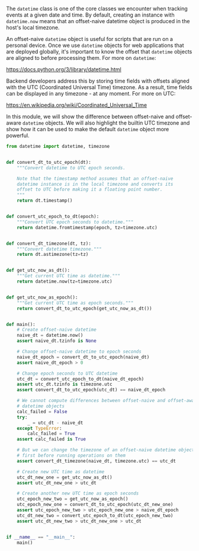 
The `datetime` class is one of the core classes we encounter when tracking
events at a given date and time. By default, creating an instance with
`datetime.now` means that an offset-naive datetime object is produced in
the host's local timezone.

An offset-naive `datetime` object is useful for scripts that are run on a
personal device. Once we use `datetime` objects for web applications that
are deployed globally, it's important to know the offset that `datetime`
objects are aligned to before processing them. For more on `datetime`:

https://docs.python.org/3/library/datetime.html

Backend developers address this by storing time fields with offsets aligned
with the UTC (Coordinated Universal Time) timezone. As a result, time fields
can be displayed in any timezone - at any moment. For more on UTC:

https://en.wikipedia.org/wiki/Coordinated_Universal_Time

In this module, we will show the difference between offset-naive and
offset-aware `datetime` objects. We will also highlight the builtin
UTC timezone and show how it can be used to make the default `datetime`
object more powerful.


```python
from datetime import datetime, timezone


def convert_dt_to_utc_epoch(dt):
    """Convert datetime to UTC epoch seconds.

    Note that the timestamp method assumes that an offset-naive
    datetime instance is in the local timezone and converts its
    offset to UTC before making it a floating point number.
    """
    return dt.timestamp()


def convert_utc_epoch_to_dt(epoch):
    """Convert UTC epoch seconds to datetime."""
    return datetime.fromtimestamp(epoch, tz=timezone.utc)


def convert_dt_timezone(dt, tz):
    """Convert datetime timezone."""
    return dt.astimezone(tz=tz)


def get_utc_now_as_dt():
    """Get current UTC time as datetime."""
    return datetime.now(tz=timezone.utc)


def get_utc_now_as_epoch():
    """Get current UTC time as epoch seconds."""
    return convert_dt_to_utc_epoch(get_utc_now_as_dt())


def main():
    # Create offset-naive datetime
    naive_dt = datetime.now()
    assert naive_dt.tzinfo is None

    # Change offset-naive datetime to epoch seconds
    naive_dt_epoch = convert_dt_to_utc_epoch(naive_dt)
    assert naive_dt_epoch > 0

    # Change epoch seconds to UTC datetime
    utc_dt = convert_utc_epoch_to_dt(naive_dt_epoch)
    assert utc_dt.tzinfo is timezone.utc
    assert convert_dt_to_utc_epoch(utc_dt) == naive_dt_epoch

    # We cannot compute differences between offset-naive and offset-aware
    # datetime objects
    calc_failed = False
    try:
        _ = utc_dt - naive_dt
    except TypeError:
        calc_failed = True
    assert calc_failed is True

    # But we can change the timezone of an offset-naive datetime object
    # first before running operations on them
    assert convert_dt_timezone(naive_dt, timezone.utc) == utc_dt

    # Create new UTC time as datetime
    utc_dt_new_one = get_utc_now_as_dt()
    assert utc_dt_new_one > utc_dt

    # Create another new UTC time as epoch seconds
    utc_epoch_new_two = get_utc_now_as_epoch()
    utc_epoch_new_one = convert_dt_to_utc_epoch(utc_dt_new_one)
    assert utc_epoch_new_two > utc_epoch_new_one > naive_dt_epoch
    utc_dt_new_two = convert_utc_epoch_to_dt(utc_epoch_new_two)
    assert utc_dt_new_two > utc_dt_new_one > utc_dt


if __name__ == "__main__":
    main()
```
